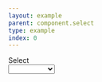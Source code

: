 ```yaml
---
layout: example
parent: component.select
type: example
index: 0
---
```

<div>
<label class="ds_label" for="select">Select</label>
<div class="ds_select-wrapper  ds_input--fluid-one-third">
<select class="ds_select">
    <option data-form="select-mushroom-none"></option>
    <option data-form="select-mushroom-amanita">Amanita</option>
    <option data-form="select-mushroom-boletus">Boletus</option>
    <option data-form="select-mushroom-coprinopsis">Coprinopsis</option>
</select>
<span class="ds_select-arrow" aria-hidden="true"></span>
</div>
</div>
